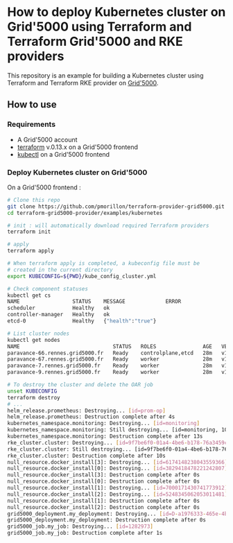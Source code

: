 # How to deploy Kubernetes cluster on Grid'5000 using Terraform and Terraform Grid'5000 and RKE providers

This repository is an example for building a Kubernetes cluster using Terraform and Terraform RKE provider on [Grid'5000](https://www.grid5000.fr).

## How to use

### Requirements

* A Grid'5000 account
* [terraform](https://terraform.io/) v.0.13.x on a Grid'5000 frontend
* [kubectl](https://kubernetes.io/docs/tasks/tools/install-kubectl/) on a Grid'5000 frontend

### Deploy Kubernetes cluster on Grid'5000

On a Grid'5000 frontend :

```sh
# Clone this repo
git clone https://github.com/pmorillon/terraform-provider-grid5000.git
cd terraform-grid5000-provider/examples/kubernetes

# init : will automatically download required Terraform providers
terraform init

# apply
terraform apply

# When terraform apply is completed, a kubeconfig file must be
# created in the current directory
export KUBECONFIG=${PWD}/kube_config_cluster.yml

# Check component statuses
kubectl get cs
NAME                 STATUS    MESSAGE             ERROR
scheduler            Healthy   ok                  
controller-manager   Healthy   ok                  
etcd-0               Healthy   {"health":"true"}

# List cluster nodes
kubectl get nodes        
NAME                              STATUS   ROLES               AGE   VERSION
paravance-66.rennes.grid5000.fr   Ready    controlplane,etcd   28m   v1.18.3
paravance-67.rennes.grid5000.fr   Ready    worker              28m   v1.18.3
paravance-7.rennes.grid5000.fr    Ready    worker              28m   v1.18.3
paravance-9.rennes.grid5000.fr    Ready    worker              28m   v1.18.3

# To destroy the cluster and delete the OAR job
unset KUBECONFIG
terraform destroy
# ...
helm_release.prometheus: Destroying... [id=prom-op]
helm_release.prometheus: Destruction complete after 4s
kubernetes_namespace.monitoring: Destroying... [id=monitoring]
kubernetes_namespace.monitoring: Still destroying... [id=monitoring, 10s elapsed]
kubernetes_namespace.monitoring: Destruction complete after 13s
rke_cluster.cluster: Destroying... [id=9f7be6f0-01a4-4be6-b178-76a3459cb9eb]
rke_cluster.cluster: Still destroying... [id=9f7be6f0-01a4-4be6-b178-76a3459cb9eb, 10s elapsed]
rke_cluster.cluster: Destruction complete after 10s
null_resource.docker_install[3]: Destroying... [id=6174148238043559366]
null_resource.docker_install[0]: Destroying... [id=3829418478221242807]
null_resource.docker_install[3]: Destruction complete after 0s
null_resource.docker_install[0]: Destruction complete after 0s
null_resource.docker_install[1]: Destroying... [id=7000171430741773912]
null_resource.docker_install[2]: Destroying... [id=5248345062053011481]
null_resource.docker_install[1]: Destruction complete after 0s
null_resource.docker_install[2]: Destruction complete after 0s
grid5000_deployment.my_deployment: Destroying... [id=D-a1976333-465e-4b7e-97b0-012e79f9e30a]
grid5000_deployment.my_deployment: Destruction complete after 0s
grid5000_job.my_job: Destroying... [id=1282973]
grid5000_job.my_job: Destruction complete after 1s
```